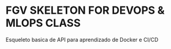 # FGV SKELETON FOR DEVOPS & MLOPS CLASS

Esqueleto basica de API para aprendizado de Docker e CI/CD
